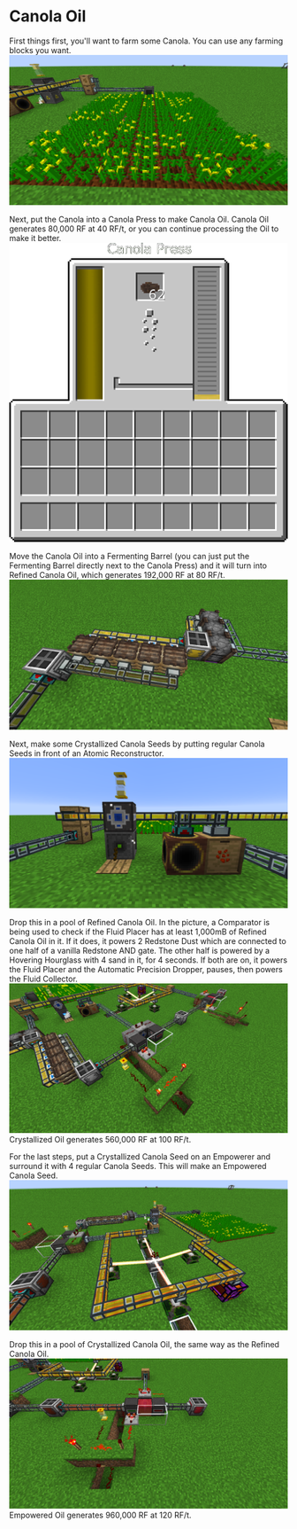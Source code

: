 # Canola Oil

First things first, you'll want to farm some Canola. You can use any farming blocks you want.
![](farming.png)

Next, put the Canola into a Canola Press to make Canola Oil. Canola Oil generates 80,000 RF at 40 RF/t, or you can continue processing the Oil to make it better.
![The Canola Press will automatically push Canola Oil into any fluid continers that are touching it](press.png)

Move the Canola Oil into a Fermenting Barrel (you can just put the Fermenting Barrel directly next to the Canola Press) and it will turn into Refined Canola Oil, which generates 192,000 RF at 80 RF/t.
![The Canola Press works faster than the Fermenting Barrel, so you may want to use multiple. If using Fluiducts, also use Filters to prevent the Refined Canola Oil from going through those pipes](fermenting.png)

Next, make some Crystallized Canola Seeds by putting regular Canola Seeds in front of an Atomic Reconstructor.
![The Hovering Hourglass works as a timer, it has 2 Sand in it so it powers the Automatic Precision Dropper every 2 seconds](crystallized_seed.png)

Drop this in a pool of Refined Canola Oil. In the picture, a Comparator is being used to check if the Fluid Placer has at least 1,000mB of Refined Canola Oil in it. If it does, it powers 2 Redstone Dust which are connected to one half of a vanilla Redstone AND gate. The other half is powered by a Hovering Hourglass with 4 sand in it, for 4 seconds. If both are on, it powers the Fluid Placer and the Automatic Precision Dropper, pauses, then powers the Fluid Collector.
![This is fairly complicated, so you can just try to copy the photo.](crystallized_oil.png)
Crystallized Oil generates 560,000 RF at 100 RF/t.

For the last steps, put a Crystallized Canola Seed on an Empowerer and surround it with 4 regular Canola Seeds. This will make an Empowered Canola Seed.
![](empowerer.png)

Drop this in a pool of Crystallized Canola Oil, the same way as the Refined Canola Oil.
![](empowered_oil.png)
Empowered Oil generates 960,000 RF at 120 RF/t.
